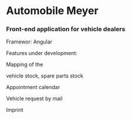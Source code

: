 # Automobile Meyer

### Front-end application for vehicle dealers

Framewor: Angular

Features under development:

  Mapping of the

  vehicle stock, spare parts stock

  Appointment calendar 

  Vehicle request by mail 

  Imprint
